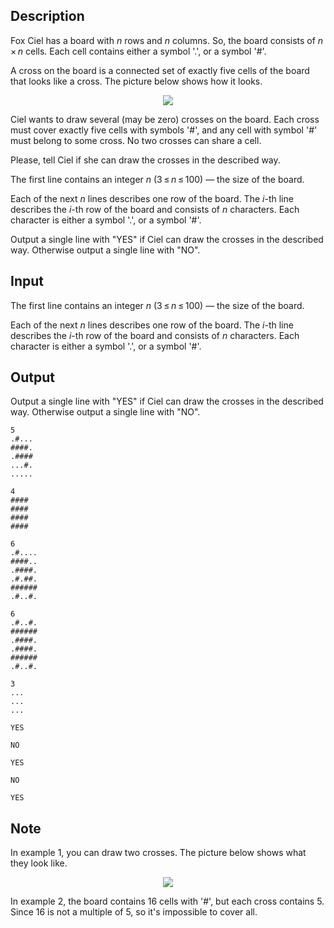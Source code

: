 ## Description

<div><p>Fox Ciel has a board with <span class="tex-span"><i>n</i></span> rows and <span class="tex-span"><i>n</i></span> columns. So, the board consists of <span class="tex-span"><i>n</i> × <i>n</i></span> cells. Each cell contains either a symbol '<span class="tex-font-style-tt">.</span>', or a symbol '<span class="tex-font-style-tt">#</span>'.</p><p>A cross on the board is a connected set of exactly five cells of the board that looks like a cross. The picture below shows how it looks.</p><center><img class="tex-graphics" src="file://NvAEwOTR.png" style="max-width: 100.0%;max-height: 100.0%;"></center><p>Ciel wants to draw several (may be zero) crosses on the board. Each cross must cover exactly five cells with symbols '<span class="tex-font-style-tt">#</span>', and any cell with symbol '<span class="tex-font-style-tt">#</span>' must belong to some cross. No two crosses can share a cell.</p><p>Please, tell Ciel if she can draw the crosses in the described way.</p></div><div class="input-specification"><p>The first line contains an integer <span class="tex-span"><i>n</i></span> (<span class="tex-span">3 ≤ <i>n</i> ≤ 100</span>) — the size of the board.</p><p>Each of the next <span class="tex-span"><i>n</i></span> lines describes one row of the board. The <span class="tex-span"><i>i</i></span>-th line describes the <span class="tex-span"><i>i</i></span>-th row of the board and consists of <span class="tex-span"><i>n</i></span> characters. Each character is either a symbol '<span class="tex-font-style-tt">.</span>', or a symbol '<span class="tex-font-style-tt">#</span>'.</p></div><div class="output-specification"><p>Output a single line with "<span class="tex-font-style-tt">YES</span>" if Ciel can draw the crosses in the described way. Otherwise output a single line with "<span class="tex-font-style-tt">NO</span>".</p></div>

## Input

<p>The first line contains an integer <span class="tex-span"><i>n</i></span> (<span class="tex-span">3 ≤ <i>n</i> ≤ 100</span>) — the size of the board.</p><p>Each of the next <span class="tex-span"><i>n</i></span> lines describes one row of the board. The <span class="tex-span"><i>i</i></span>-th line describes the <span class="tex-span"><i>i</i></span>-th row of the board and consists of <span class="tex-span"><i>n</i></span> characters. Each character is either a symbol '<span class="tex-font-style-tt">.</span>', or a symbol '<span class="tex-font-style-tt">#</span>'.</p>

## Output

<p>Output a single line with "<span class="tex-font-style-tt">YES</span>" if Ciel can draw the crosses in the described way. Otherwise output a single line with "<span class="tex-font-style-tt">NO</span>".</p>





```input1
5
.#...
####.
.####
...#.
.....

```




```input2
4
####
####
####
####

```




```input3
6
.#....
####..
.####.
.#.##.
######
.#..#.

```




```input4
6
.#..#.
######
.####.
.####.
######
.#..#.

```




```input5
3
...
...
...

```




```output1
YES

```




```output2
NO

```




```output3
YES

```




```output4
NO

```




```output5
YES

```



## Note

<p>In example 1, you can draw two crosses. The picture below shows what they look like.</p><center><img class="tex-graphics" src="file://WOIndDq5.png" style="max-width: 100.0%;max-height: 100.0%;"></center><p>In example 2, the board contains 16 cells with '<span class="tex-font-style-tt">#</span>', but each cross contains 5. Since 16 is not a multiple of 5, so it's impossible to cover all.</p>
